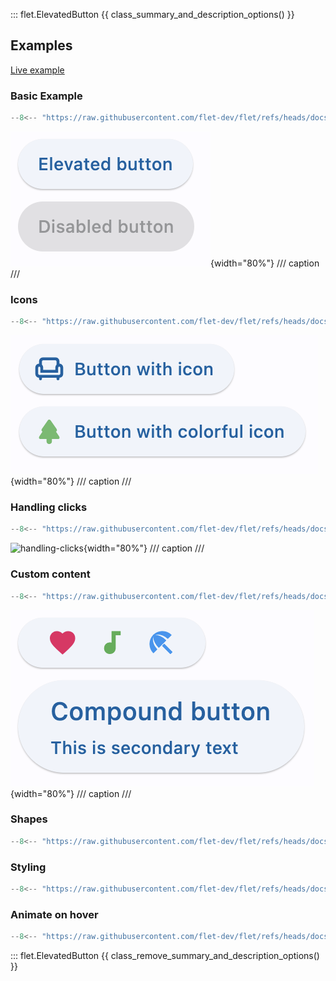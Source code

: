 ::: flet.ElevatedButton
{{ class_summary_and_description_options() }}

## Examples

[Live example](https://flet-controls-gallery.fly.dev/buttons/elevatedbutton)

### Basic Example

```python
--8<-- "https://raw.githubusercontent.com/flet-dev/flet/refs/heads/docs/sdk/python/examples/controls/elevated-button/basic.py"
```

![basic](https://raw.githubusercontent.com/flet-dev/flet/docs/sdk/python/examples/controls/elevated-button/media/basic.png){width="80%"}
/// caption
///

### Icons

```python
--8<-- "https://raw.githubusercontent.com/flet-dev/flet/refs/heads/docs/sdk/python/examples/controls/elevated-button/icons.py"
```

![icons](https://raw.githubusercontent.com/flet-dev/flet/docs/sdk/python/examples/controls/elevated-button/media/icons.png){width="80%"}
/// caption
///

### Handling clicks

```python
--8<-- "https://raw.githubusercontent.com/flet-dev/flet/refs/heads/docs/sdk/python/examples/controls/elevated-button/handling-clicks.py"
```

![handling-clicks](https://raw.githubusercontent.com/flet-dev/flet/docs/sdk/python/examples/controls/elevated-button/media/handling-clicks.png){width="80%"}
/// caption
///

### Custom content

```python
--8<-- "https://raw.githubusercontent.com/flet-dev/flet/refs/heads/docs/sdk/python/examples/controls/elevated-button/custom-content.py"
```

![custom-content](https://raw.githubusercontent.com/flet-dev/flet/docs/sdk/python/examples/controls/elevated-button/media/custom-content.png){width="80%"}
/// caption
///

### Shapes

```python
--8<-- "https://raw.githubusercontent.com/flet-dev/flet/refs/heads/docs/sdk/python/examples/controls/elevated-button/shapes.py"
```

### Styling

```python
--8<-- "https://raw.githubusercontent.com/flet-dev/flet/refs/heads/docs/sdk/python/examples/controls/elevated-button/styling.py"
```

### Animate on hover

```python
--8<-- "https://raw.githubusercontent.com/flet-dev/flet/refs/heads/docs/sdk/python/examples/controls/elevated-button/animate-on-hover.py"
```

::: flet.ElevatedButton
{{ class_remove_summary_and_description_options() }}
